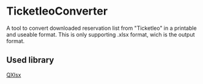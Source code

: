 # TicketleoConverter

A tool to convert downloaded reservation list from "Ticketleo" in a printable and useable format.
This is only supporting .xlsx format, wich is the output format.

## Used library

[QXlsx](https://github.com/QtExcel/QXlsx)